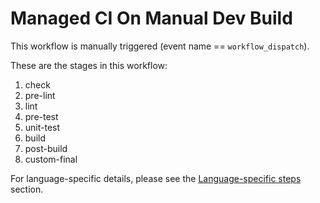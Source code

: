 # Managed CI On Manual Dev Build

This workflow is manually triggered (event name == `workflow_dispatch`).

These are the stages in this workflow:

1. check
2. pre-lint
3. lint
4. pre-test
5. unit-test
6. build
7. post-build
8. custom-final
 
For language-specific details, please see the 
[Language-specific steps](../../language-specific-steps/index) section.

